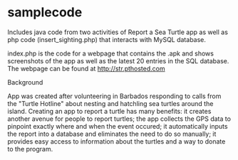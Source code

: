 samplecode
==========


Includes java code from two activities of Report a Sea Turtle app as
well as php code (insert_sighting.php) that interacts with MySQL
database.

index.php is the code for a webpage that contains the .apk and shows
screenshots of the app as well as the latest 20 entries in the SQL
database. The webpage can be found at http://str.pthosted.com


Background

App was created after volunteering in Barbados responding to calls from the "Turtle Hotline" about nesting and hatchling sea turtles around the island. Creating an app to report a turtle has many benefits: it creates another avenue for people to report turtles; the app collects the GPS data to pinpoint exactly where and when the event occured; it automatically inputs the report into a database and eliminates the need to do so manually; it provides easy access to information about the turtles and a way to donate to the program.
